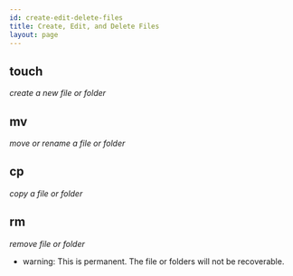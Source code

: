 ```yaml
---
id: create-edit-delete-files
title: Create, Edit, and Delete Files
layout: page
---
```


## touch
_create a new file or folder_

## mv
_move or rename a file or folder_

## cp
_copy a file or folder_

## rm
_remove file or folder_
* warning: This is permanent.  The file or folders will not be recoverable.
